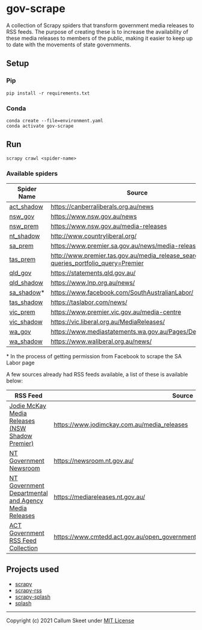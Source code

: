 # gov-scrape

A collection of Scrapy spiders that transform government media releases to
RSS feeds. The purpose of creating these is to increase the availability of these media releases to members of the public, making it easier to keep up to date with the movements of state governments.

## Setup

### Pip

```shell
pip install -r requirements.txt
```

### Conda

```shell
conda create --file=environment.yaml
conda activate gov-scrape
```

## Run

```shell
scrapy crawl <spider-name>
```

### Available spiders

| Spider Name                                             | Source                                                                             |
| ------------------------------------------------------- | ---------------------------------------------------------------------------------- |
| [act_shadow](./gov_scrape/spiders/act_shadow_spider.py) | https://canberraliberals.org.au/news                                               |
| [nsw_gov](./gov_scrape/spiders/nsw_gov_spider.py)       | https://www.nsw.gov.au/news                                                        |
| [nsw_prem](./gov_scrape/spiders/nsw_prem_spider.py)     | https://www.nsw.gov.au/media-releases                                              |
| [nt_shadow](./gov_scrape/spiders/nt_shadow_spider.py)   | http://www.countryliberal.org/                                                     |
| [sa_prem](./gov_scrape/spiders/sa_prem_spider.py)       | https://www.premier.sa.gov.au/news/media-releases                                  |
| [tas_prem](./gov_scrape/spiders/tas_prem_spider.py)     | http://www.premier.tas.gov.au/media_release_search?queries_portfolio_query=Premier |
| [qld_gov](./gov_scrape/spiders/qld_gov_spider.py)       | https://statements.qld.gov.au/                                                     |
| [qld_shadow](./gov_scrape/spiders/qld_shadow_spider.py) | https://www.lnp.org.au/news/                                                       |
| [sa_shadow](./gov_scrape/spiders/sa_shadow_spider.py)\* | https://www.facebook.com/SouthAustralianLabor/                                     |
| [tas_shadow](./gov_scrape/spiders/tas_shadow_spider.py) | https://taslabor.com/news/                                                         |
| [vic_prem](./gov_scrape/spiders/vic_prem_spider.py)     | https://www.premier.vic.gov.au/media-centre                                        |
| [vic_shadow](./gov_scrape/spiders/vic_shadow_spider.py) | https://vic.liberal.org.au/MediaReleases/                                          |
| [wa_gov](./gov_scrape/spiders/wa_gov_spider.py)         | https://www.mediastatements.wa.gov.au/Pages/Default.aspx                           |
| [wa_shadow](./gov_scrape/spiders/wa_shadow_spider.py)   | https://www.waliberal.org.au/news/                                                 |

\* In the process of getting permission from Facebook to scrape the SA Labor page

A few sources already had RSS feeds available, a list of these is available below:

| RSS Feed                                                                                                                                             | Source                                                                             |
| ---------------------------------------------------------------------------------------------------------------------------------------------------- | ---------------------------------------------------------------------------------- |
| [Jodie McKay Media Releases (NSW Shadow Premier)](https://www.jodimckay.com.au/media_releases.rss)                                                   | https://www.jodimckay.com.au/media_releases                                        |
| [NT Government Newsroom](https://newsroom.nt.gov.au/api/RSS/NewsroomIndex)                                                                           | https://newsroom.nt.gov.au/                                                        |
| [NT Government Departmental and Agency Media Releases](https://mediareleases.nt.gov.au/api/RSS/MediaReleasesIndex)                                   | https://mediareleases.nt.gov.au/                                                   |
| [ACT Government RSS Feed Collection](https://www.cmtedd.act.gov.au/open_government/inform/act_government_media_releases/all_media_release_rss_feeds) | https://www.cmtedd.act.gov.au/open_government/inform/act_government_media_releases |

## Projects used

- [scrapy](https://github.com/scrapy/scrapy)
- [scrapy-rss](https://github.com/woxcab/scrapy_rss)
- [scrapy-splash](https://github.com/scrapy-plugins/scrapy-splash)
- [splash](https://github.com/scrapinghub/splash)

---

Copyright (c) 2021 Callum Skeet under [MIT License](./LICENSE)
